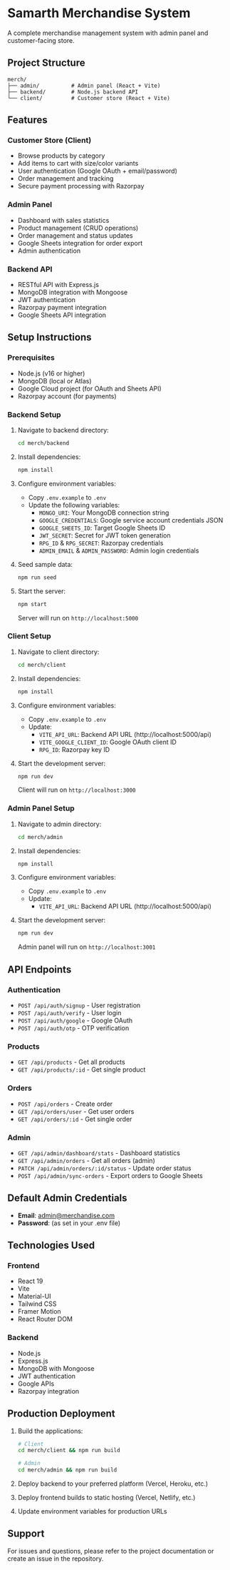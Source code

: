 # Samarth Merchandise System

A complete merchandise management system with admin panel and customer-facing store.

## Project Structure

```
merch/
├── admin/          # Admin panel (React + Vite)
├── backend/        # Node.js backend API
└── client/         # Customer store (React + Vite)
```

## Features

### Customer Store (Client)
- Browse products by category
- Add items to cart with size/color variants
- User authentication (Google OAuth + email/password)
- Order management and tracking
- Secure payment processing with Razorpay

### Admin Panel
- Dashboard with sales statistics
- Product management (CRUD operations)
- Order management and status updates
- Google Sheets integration for order export
- Admin authentication

### Backend API
- RESTful API with Express.js
- MongoDB integration with Mongoose
- JWT authentication
- Razorpay payment integration
- Google Sheets API integration

## Setup Instructions

### Prerequisites
- Node.js (v16 or higher)
- MongoDB (local or Atlas)
- Google Cloud project (for OAuth and Sheets API)
- Razorpay account (for payments)

### Backend Setup

1. Navigate to backend directory:
   ```bash
   cd merch/backend
   ```

2. Install dependencies:
   ```bash
   npm install
   ```

3. Configure environment variables:
   - Copy `.env.example` to `.env`
   - Update the following variables:
     - `MONGO_URI`: Your MongoDB connection string
     - `GOOGLE_CREDENTIALS`: Google service account credentials JSON
     - `GOOGLE_SHEETS_ID`: Target Google Sheets ID
     - `JWT_SECRET`: Secret for JWT token generation
     - `RPG_ID` & `RPG_SECRET`: Razorpay credentials
     - `ADMIN_EMAIL` & `ADMIN_PASSWORD`: Admin login credentials

4. Seed sample data:
   ```bash
   npm run seed
   ```

5. Start the server:
   ```bash
   npm start
   ```

   Server will run on `http://localhost:5000`

### Client Setup

1. Navigate to client directory:
   ```bash
   cd merch/client
   ```

2. Install dependencies:
   ```bash
   npm install
   ```

3. Configure environment variables:
   - Copy `.env.example` to `.env`
   - Update:
     - `VITE_API_URL`: Backend API URL (http://localhost:5000/api)
     - `VITE_GOOGLE_CLIENT_ID`: Google OAuth client ID
     - `RPG_ID`: Razorpay key ID

4. Start the development server:
   ```bash
   npm run dev
   ```

   Client will run on `http://localhost:3000`

### Admin Panel Setup

1. Navigate to admin directory:
   ```bash
   cd merch/admin
   ```

2. Install dependencies:
   ```bash
   npm install
   ```

3. Configure environment variables:
   - Copy `.env.example` to `.env`
   - Update:
     - `VITE_API_URL`: Backend API URL (http://localhost:5000/api)

4. Start the development server:
   ```bash
   npm run dev
   ```

   Admin panel will run on `http://localhost:3001`

## API Endpoints

### Authentication
- `POST /api/auth/signup` - User registration
- `POST /api/auth/verify` - User login
- `POST /api/auth/google` - Google OAuth
- `POST /api/auth/otp` - OTP verification

### Products
- `GET /api/products` - Get all products
- `GET /api/products/:id` - Get single product

### Orders
- `POST /api/orders` - Create order
- `GET /api/orders/user` - Get user orders
- `GET /api/orders/:id` - Get single order

### Admin
- `GET /api/admin/dashboard/stats` - Dashboard statistics
- `GET /api/admin/orders` - Get all orders (admin)
- `PATCH /api/admin/orders/:id/status` - Update order status
- `POST /api/admin/sync-orders` - Export orders to Google Sheets

## Default Admin Credentials

- **Email**: admin@merchandise.com
- **Password**: (as set in your .env file)

## Technologies Used

### Frontend
- React 19
- Vite
- Material-UI
- Tailwind CSS
- Framer Motion
- React Router DOM

### Backend
- Node.js
- Express.js
- MongoDB with Mongoose
- JWT authentication
- Google APIs
- Razorpay integration

## Production Deployment

1. Build the applications:
   ```bash
   # Client
   cd merch/client && npm run build
   
   # Admin
   cd merch/admin && npm run build
   ```

2. Deploy backend to your preferred platform (Vercel, Heroku, etc.)
3. Deploy frontend builds to static hosting (Vercel, Netlify, etc.)
4. Update environment variables for production URLs

## Support

For issues and questions, please refer to the project documentation or create an issue in the repository.
